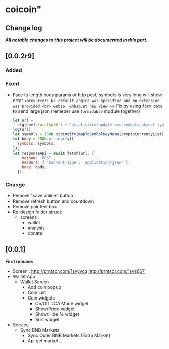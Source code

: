 # coicoin"

## Change log

***All notable changes to this project will be documented in this part.***

## [0.0.2r9]

### Added

### Fixed

- Face to length body params of http post, symbols is very long will show error ```<pre>Error: No default engine was specified and no extension was provided.<br> &nbsp; &nbsp;at new View```
  --> Fix by using ```form data``` to send large json (remeber use ```formidable``` module together)
  
  ```js
  let url =
    cfg[env].localApiUrl + '/statistics/update-cmc-symbols-object-type';
  log(url);
  let symbols = JSON.stringify(mapToSymbolKeyName(cryptoCurrencyList));
  let body = JSON.stringify({
    symbols: symbols,
  });
  let responseApi = await fetch(url, {
      method: 'POST',
      headers: { 'Content-Type': 'application/json' },
      body: body,
    });
  ```

### Change

- Remove "save online" button
- Remove refresh button and countdown
- Remove pair text box
- Re-design folder struct:
  - screens :
    - wallet
    - analysis
    - donate

## [0.0.1]

**First release:**

- Screen : <http://prntscr.com/1svyvcq> <http://prntscr.com/1svz667>
- Wallet App
  - Wallet Screen
    - Add coin popup
    - Coin List
    - Coin widgets
      - On/Off DCA Mode widget
      - Show/Price widget
      - Show/Hide % widget
      - Sort widget
- Service
  - Sync BNB Markets
    - Sync Outer BNB Markets (Extra Market)
    - Api get market...
